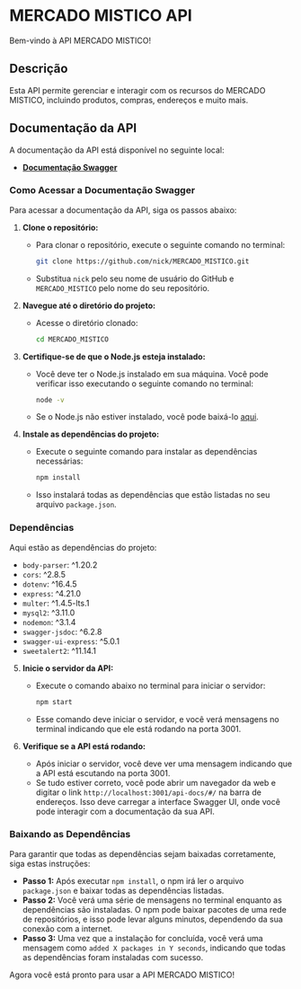 # MERCADO MISTICO API

Bem-vindo à API MERCADO MISTICO!

## Descrição

Esta API permite gerenciar e interagir com os recursos do MERCADO MISTICO, incluindo produtos, compras, endereços e muito mais.

## Documentação da API

A documentação da API está disponível no seguinte local:

- **[Documentação Swagger](http://localhost:3001/api-docs/#/)**

### Como Acessar a Documentação Swagger

Para acessar a documentação da API, siga os passos abaixo:

1. **Clone o repositório:**
   - Para clonar o repositório, execute o seguinte comando no terminal:
     ```bash
     git clone https://github.com/nick/MERCADO_MISTICO.git
     ```
   - Substitua `nick` pelo seu nome de usuário do GitHub e `MERCADO_MISTICO` pelo nome do seu repositório.

2. **Navegue até o diretório do projeto:**
   - Acesse o diretório clonado:
     ```bash
     cd MERCADO_MISTICO
     ```

3. **Certifique-se de que o Node.js esteja instalado:**
   - Você deve ter o Node.js instalado em sua máquina. Você pode verificar isso executando o seguinte comando no terminal:
     ```bash
     node -v
     ```
   - Se o Node.js não estiver instalado, você pode baixá-lo [aqui](https://nodejs.org/).

4. **Instale as dependências do projeto:**
   - Execute o seguinte comando para instalar as dependências necessárias:
     ```bash
     npm install
     ```
   - Isso instalará todas as dependências que estão listadas no seu arquivo `package.json`.

### Dependências

Aqui estão as dependências do projeto:

- `body-parser`: ^1.20.2
- `cors`: ^2.8.5
- `dotenv`: ^16.4.5
- `express`: ^4.21.0
- `multer`: ^1.4.5-lts.1
- `mysql2`: ^3.11.0
- `nodemon`: ^3.1.4
- `swagger-jsdoc`: ^6.2.8
- `swagger-ui-express`: ^5.0.1
- `sweetalert2`: ^11.14.1

5. **Inicie o servidor da API:**
   - Execute o comando abaixo no terminal para iniciar o servidor:
     ```bash
     npm start
     ```
   - Esse comando deve iniciar o servidor, e você verá mensagens no terminal indicando que ele está rodando na porta 3001.

6. **Verifique se a API está rodando:**
   - Após iniciar o servidor, você deve ver uma mensagem indicando que a API está escutando na porta 3001.
   - Se tudo estiver correto, você pode abrir um navegador da web e digitar o link `http://localhost:3001/api-docs/#/` na barra de endereços. Isso deve carregar a interface Swagger UI, onde você pode interagir com a documentação da sua API.

### Baixando as Dependências

Para garantir que todas as dependências sejam baixadas corretamente, siga estas instruções:

- **Passo 1:** Após executar `npm install`, o npm irá ler o arquivo `package.json` e baixar todas as dependências listadas.
- **Passo 2:** Você verá uma série de mensagens no terminal enquanto as dependências são instaladas. O npm pode baixar pacotes de uma rede de repositórios, e isso pode levar alguns minutos, dependendo da sua conexão com a internet.
- **Passo 3:** Uma vez que a instalação for concluída, você verá uma mensagem como `added X packages in Y seconds`, indicando que todas as dependências foram instaladas com sucesso.

Agora você está pronto para usar a API MERCADO MISTICO!

